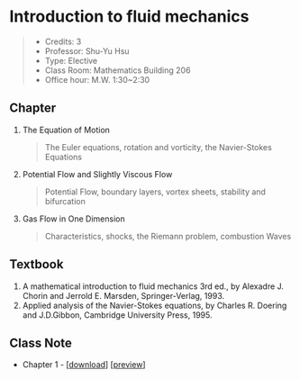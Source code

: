 # Introduction to fluid mechanics

> - Credits: 3
> - Professor: Shu-Yu Hsu
> - Type: Elective
> - Class Room: Mathematics Building 206
> - Office hour: M.W. 1:30~2:30

## Chapter

1. The Equation of Motion

    > The Euler equations, rotation and vorticity, the Navier-Stokes Equations 

2. Potential Flow and Slightly Viscous Flow

    > Potential Flow, boundary layers, vortex sheets, stability and bifurcation 

3. Gas Flow in One Dimension

    > Characteristics, shocks, the Riemann problem, combustion Waves 

## Textbook

1. A mathematical introduction to fluid mechanics 3rd ed., by Alexadre J. Chorin and Jerrold E. Marsden, Springer-Verlag, 1993.
2. Applied analysis of the Navier-Stokes equations, by Charles R. Doering and J.D.Gibbon, Cambridge University Press, 1995.

## Class Note

- Chapter 1 - [[download](https://raw.githubusercontent.com/Jeffreymaomao/fluid-note/main/Ch1/main/main.pdf)] [[preview](https://github.com/Jeffreymaomao/fluid-note/blob/main/Ch1/main/main.pdf)]



